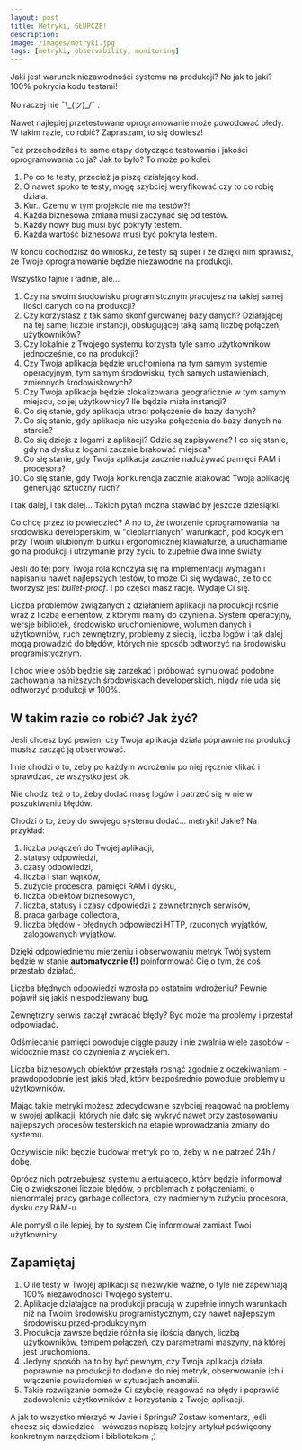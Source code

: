 ```yaml
---
layout: post
title: Metryki, GŁUPCZE!
description: 
image: /images/metryki.jpg
tags: [metryki, observability, monitoring]
---
```


Jaki jest warunek niezawodności systemu na produkcji? No jak to jaki? 100% pokrycia kodu testami! 

No raczej nie ¯\\\_(ツ)_/¯ .

Nawet najlepiej przetestowane oprogramowanie może powodować błędy.
W takim razie, co robić? Zapraszam, to się dowiesz!

Też przechodziłeś te same etapy dotyczące testowania i jakości oprogramowania co ja? Jak to było? To może po kolei.

1. Po co te testy, przecież ja piszę działający kod.
2. O nawet spoko te testy, mogę szybciej weryfikować czy to co robię działa.
3. Kur.. Czemu w tym projekcie nie ma testów?!
4. Każda biznesowa zmiana musi zaczynać się od testów.
5. Każdy nowy bug musi być pokryty testem.
6. Każda wartość biznesowa musi być pokryta testem.

W końcu dochodzisz do wniosku, że testy są super i że dzięki nim sprawisz, że Twoje oprogramowanie będzie niezawodne na produkcji.

Wszystko fajnie i ładnie, ale...

1. Czy na swoim środowisku programistcznym pracujesz na takiej samej ilości danych co na produkcji?
2. Czy korzystasz z tak samo skonfigurowanej bazy danych? Działającej na tej samej liczbie instancji, obsługującej taką samą liczbę połączeń, użytkowników?
3. Czy lokalnie z Twojego systemu korzysta tyle samo użytkowników jednocześnie, co na produkcji?
4. Czy Twoja aplikacja będzie uruchomiona na tym samym systemie operacyjnym, tym samym środowisku, tych samych ustawieniach, zmiennych środowiskowych? 
5. Czy Twoja aplikacja będzie zlokalizowana geograficznie w tym samym miejscu, co jej użytkownicy? Ile będzie miała instancji?
6. Co się stanie, gdy aplikacja utraci połączenie do bazy danych?
7. Co się stanie, gdy aplikacja nie uzyska połączenia do bazy danych na starcie?
8. Co się dzieje z logami z aplikacji? Gdzie są zapisywane? I co się stanie, gdy na dysku z logami zacznie brakować miejsca?
9. Co się stanie, gdy Twoja aplikacja zacznie nadużywać pamięci RAM i procesora?
10. Co się stanie, gdy Twoja konkurencja zacznie atakować Twoją aplikację generując sztuczny ruch?

I tak dalej, i tak dalej... Takich pytań można stawiać by jeszcze dziesiątki.

Co chcę przez to powiedzieć? A no to, że tworzenie oprogramowania na środowisku developerskim, w "cieplarnianych" warunkach, pod kocykiem przy Twoim ulubionym biurku i ergonomicznej klawiaturze, a uruchamianie go na produkcji i utrzymanie przy życiu to zupełnie dwa inne światy.

Jeśli do tej pory Twoja rola kończyła się na implementacji wymagań i napisaniu nawet najlepszych testów, to może Ci się wydawać, że to co tworzysz jest *bullet-proof*. I po części masz rację. Wydaje Ci się.

Liczba problemów związanych z działaniem aplikacji na produkcji rośnie wraz z liczbą elementów, z którymi mamy do czynienia. System operacyjny, wersje bibliotek, środowisko uruchomieniowe, wolumen danych i użytkowniów, ruch zewnętrzny, problemy z siecią, liczba logów i tak dalej mogą prowadzić do błędów, których nie sposób odtworzyć na środowisku programistycznym.

I choć wiele osób będzie się zarzekać i próbować symulować podobne zachowania na niższych środowiskach developerskich, nigdy nie uda się odtworzyć produkcji w 100%.

## W takim razie co robić? Jak żyć?
Jeśli chcesz być pewien, czy Twoja aplikacja działa poprawnie na produkcji musisz zacząć ją obserwować. 

I nie chodzi o to, żeby po każdym wdrożeniu po niej ręcznie klikać i sprawdzać, że wszystko jest ok.

Nie chodzi też o to, żeby dodać masę logów i patrzeć się w nie w poszukiwaniu błędów.

Chodzi o to, żeby do swojego systemu dodać... metryki! Jakie? Na przykład:

1. liczba połączeń do Twojej aplikacji,
2. statusy odpowiedzi,
3. czasy odpowiedzi,
4. liczba i stan wątków,
5. zużycie procesora, pamięci RAM i dysku,
6. liczba obiektów biznesowych,
7. liczba, statusy i czasy odpowiedzi z zewnętrznych serwisów, 
8. praca garbage collectora,
9. liczba błędów - błędnych odpowiedzi HTTP, rzuconych wyjątków, zalogowanych wyjątkow.

Dzięki odpowiedniemu mierzeniu i obserwowaniu metryk Twój system będzie w stanie **automatycznie (!)** poinformować Cię o tym, że coś przestało działać.

Liczba błędnych odpowiedzi wzrosła po ostatnim wdrożeniu? Pewnie pojawił się jakiś niespodziewany bug.

Zewnętrzny serwis zaczął zwracać błędy? Być może ma problemy i przestał odpowiadać.

Odśmiecanie pamięci powoduje ciągłe pauzy i nie zwalnia wiele zasobów - widocznie masz do czynienia z wyciekiem.

Liczba biznesowych obiektów przestała rosnąć zgodnie z oczekiwaniami - prawdopodobnie jest jakiś błąd, który bezpośrednio powoduje problemy u użytkowników.

Mając takie metryki możesz zdecydowanie szybciej reagować na problemy w swojej aplikacji, których nie dało się wykryć nawet przy zastosowaniu najlepszych procesów testerskich na etapie wprowadzania zmiany do systemu.

Oczywiście nikt będzie budował metryk po to, żeby w nie patrzeć 24h / dobę.

Oprócz nich potrzebujesz systemu alertującego, który będzie informował Cię o zwiększonej liczbie błędów, o problemach z połączeniami, o nienormalej pracy garbage collectora, czy nadmiernym zużyciu procesora, dysku czy RAM-u. 

Ale pomyśl o ile lepiej, by to system Cię informował zamiast Twoi użytkownicy.

## Zapamiętaj
1. O ile testy w Twojej aplikacji są niezwykle ważne, o tyle nie zapewniają 100% niezawodności Twojego systemu.
2. Aplikacje działające na produkcji pracują w zupełnie innych warunkach niż na Twoim środowisku programistycznym, czy nawet najlepszym środowisku przed-produkcyjnym.
3. Produkcja zawsze będzie różniła się ilością danych, liczbą użytkowników, tempem połączeń, czy parametrami maszyny, na której jest uruchomiona.
4. Jedyny sposób na to by być pewnym, czy Twoja aplikacja działa poprawnie na produkcji to dodanie do niej metryk, obserwowanie ich i włączenie powiadomień w sytuacjach anomalii.
5. Takie rozwiązanie pomoże Ci szybciej reagować na błędy i poprawić zadowolenie użytkowników z korzystania z Twojej aplikacji.


A jak to wszystko mierzyć w Javie i Springu? Zostaw komentarz, jeśli chcesz się dowiedzieć - wówczas napiszę kolejny artykuł poświęcony konkretnym narzędziom i bibliotekom ;)

